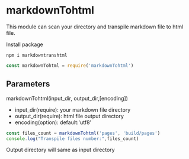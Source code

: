 # markdownTohtml
This module can scan your directory and transpile markdown file to html file.

Install package
```shell
npm i markdowntranshtml
```

```js
const markdownTohtml = require('markdownTohtml')
```
## Parameters
markdownTohtml(input_dir, output_dir,[encoding])
- input_dir(require): your markdown file directory
- output_dir(require): html file output directory 
- encoding(option): default:'utf8'

```js
const files_count = markdownTohtml('pages', 'build/pages')
console.log("Transpile files number:",files_count)
```

Output directory will same as input directory 
